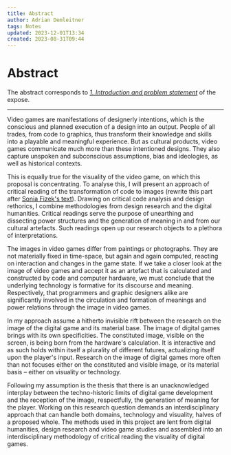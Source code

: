 ```yaml
---
title: Abstract
author: Adrian Demleitner
tags: Notes
updated: 2023-12-01T13:34
created: 2023-08-31T09:44
---
```

# Abstract
The abstract corresponds to *[1. Introduction and problem statement](notes/expose.md#1.%20Introduction%20and%20problem%20statement)* of the expose.

---

Video games are manifestations of designerly intentions, which is the conscious and planned execution of a design into an output. People of all trades, from code to graphics, thus transform their knowledge and skills into a playable and meaningful experience. But as cultural products, video games communicate much more than these intentioned designs. They also capture unspoken and subconscious assumptions, bias and ideologies, as well as historical contexts.

This is equally true for the visuality of the video game, on which this proposal is concentrating. To analyse this, I will present an approach of critical reading of the transformation of code to images (rewrite this part after [Sonia Fizek's text](literature/fizekLudicGlassMaking2022.md)). Drawing on critical code analysis and design rethorics, I combine methodologies from design research and the digital humanities. Critical readings serve the purpose of unearthing and dissecting power structures and the generation of meaning in and from our cultural artefacts. Such readings open up our research objects to a plethora of interpretations.

The images in video games differ from paintings or photographs. They are not materially fixed in time-space, but again and again computed, reacting on interaction and changes in the game state. If we take a closer look at the image of video games and accept it as an artefact that is calculated and constructed by code and computer hardware, we must conclude that the underlying technology is formative for its discourse and meaning. Respectively, that programmers and graphic designers alike are significantly involved in the circulation and formation of meanings and power relations through the image in video games.

In my approach assume a hitherto invisible rift between the research on the image of the digital game and its material base. The image of digital games brings with its own specificities. The constituted image, visible on the screen, is being born from the hardware's calculation. It is interactive and as such holds within itself a plurality of different futures, actualizing itself upon the player's input. Research on the image of digital games more often than not focuses either on the constituted and visible image, or its material basis – either on visuality or technology.

Following my assumption is the thesis that there is an unacknowledged interplay between the techno-historic limits of digital game development and the reception of the image, respectfully, the generation of meaning for the player. Working on this research question demands an interdisciplinary approach that can handle both domains, technology and visuality, halves of a proposed whole. The methods used in this project are lent from digital humanities, design research and video game studies and assembled into an interdisciplinary methodology of critical reading the visuality of digital games.